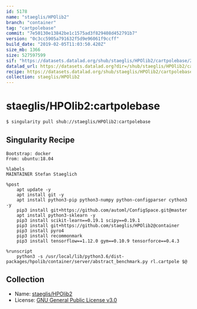 ```yaml
---
id: 5178
name: "staeglis/HPOlib2"
branch: "container"
tag: "cartpolebase"
commit: "7e50130e13842be1c1575ad3f829408d452791b7"
version: "0c3cc5905a791632f5d9e96061f9ccff"
build_date: "2019-02-05T11:03:50.420Z"
size_mb: 1366
size: 527597599
sif: "https://datasets.datalad.org/shub/staeglis/HPOlib2/cartpolebase/2019-02-05-7e50130e-0c3cc590/0c3cc5905a791632f5d9e96061f9ccff.simg"
datalad_url: https://datasets.datalad.org?dir=/shub/staeglis/HPOlib2/cartpolebase/2019-02-05-7e50130e-0c3cc590/
recipe: https://datasets.datalad.org/shub/staeglis/HPOlib2/cartpolebase/2019-02-05-7e50130e-0c3cc590/Singularity
collection: staeglis/HPOlib2
---
```


# staeglis/HPOlib2:cartpolebase

```bash
$ singularity pull shub://staeglis/HPOlib2:cartpolebase
```

## Singularity Recipe

```singularity
Bootstrap: docker
From: ubuntu:18.04

%labels
MAINTAINER Stefan Staeglich

%post
    apt update -y
    apt install git -y
    apt install python3-pip python3-numpy python-configparser cython3 -y
    pip3 install git+https://github.com/automl/ConfigSpace.git@master
    apt install python3-sklearn -y
    pip3 install scikit-learn==0.19.1 scipy==0.19.1
    pip3 install git+https://github.com/staeglis/HPOlib2@container
    pip3 install pyro4
    pip3 install recommonmark
    pip3 install tensorflow==1.12.0 gym==0.10.9 tensorforce==0.4.3

%runscript
    python3 -s /usr/local/lib/python3.6/dist-packages/hpolib/container/server/abstract_benchmark.py rl.cartpole $@
```

## Collection

 - Name: [staeglis/HPOlib2](https://github.com/staeglis/HPOlib2)
 - License: [GNU General Public License v3.0](https://api.github.com/licenses/gpl-3.0)

